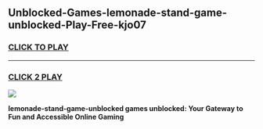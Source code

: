 
## Unblocked-Games-lemonade-stand-game-unblocked-Play-Free-kjo07
<h3>
<a href="https://premium76.site?title=lemonade-stand-game-unblocked&ref=21A">CLICK TO PLAY</a></h3>
<hr>

<h3>
<a href="https://premium76.site?title=lemonade-stand-game-unblocked&ref=21A">CLICK 2 PLAY</a>
  
</h3>

<a href="https://premium76.site?title=lemonade-stand-game-unblocked&ref=21A"><img src="https://clearcache.store/games.png"></a>


**lemonade-stand-game-unblocked games unblocked: Your Gateway to Fun and Accessible Online Gaming**
